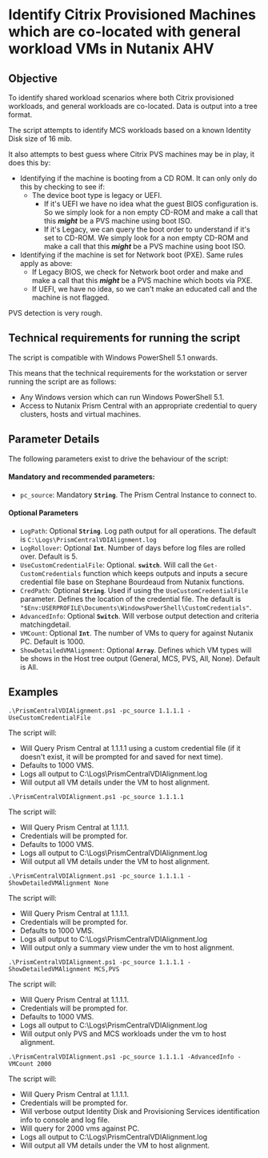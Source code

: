# Identify Citrix Provisioned Machines which are co-located with general workload VMs in Nutanix AHV

## Objective

To identify shared workload scenarios where both Citrix provisioned workloads, and general workloads are co-located. Data is output into a tree format.

The script attempts to identify MCS workloads based on a known Identity Disk size of 16 mib.

It also attempts to best guess where Citrix PVS machines may be in play, it does this by:

-  Identifying if the machine is booting from a CD ROM. It can only only do this by checking to see if:
   -  The device boot type is legacy or UEFI. 
      -  If it's UEFI we have no idea what the guest BIOS configuration is. So we simply look for a non empty CD-ROM and make a call that this ***might*** be a PVS machine using boot ISO.
      -  If it's Legacy, we can query the boot order to understand if it's set to CD-ROM. We simply look for a non empty CD-ROM and make a call that this ***might*** be a PVS machine using boot ISO.
- Identifying if the machine is set for Network boot (PXE). Same rules apply as above:
  - If Legacy BIOS, we check for Network boot order and make and make a call that this ***might*** be a PVS machine which boots via PXE.
  - If UEFI, we have no idea, so we can't make an educated call and the machine is not flagged.

PVS detection is very rough.

## Technical requirements for running the script

The script is compatible with Windows PowerShell 5.1 onwards.

This means that the technical requirements for the workstation or server running the script are as follows:

- Any Windows version which can run Windows PowerShell 5.1.
- Access to Nutanix Prism Central with an appropriate credential to query clusters, hosts and virtual machines.

## Parameter Details

The following parameters exist to drive the behaviour of the script:

#### Mandatory and recommended parameters:

- `pc_source`: Mandatory **`String`**. The Prism Central Instance to connect to.

#### Optional Parameters

- `LogPath`: Optional **`String`**. Log path output for all operations. The default is `C:\Logs\PrismCentralVDIAlignment.log`
- `LogRollover`: Optional **`Int`**. Number of days before log files are rolled over. Default is 5.
- `UseCustomCredentialFile`: Optional. **`switch`**. Will call the `Get-CustomCredentials` function which keeps outputs and inputs a secure credential file base on Stephane Bourdeaud from Nutanix functions.
- `CredPath`: Optional **`String`**. Used if using the `UseCustomCredentialFile` parameter. Defines the location of the credential file. The default is `"$Env:USERPROFILE\Documents\WindowsPowerShell\CustomCredentials"`.
- `AdvancedInfo`:  Optional **`Switch`**. Will verbose output detection and criteria matchingdetail.
- `VMCount`: Optional **`Int`**. The number of VMs to query for against Nutanix PC. Default is 1000.
- `ShowDetailedVMAlignment`: Optional **`Array`**. Defines which VM types will be shows in the Host tree output (General, MCS, PVS, All, None). Default is All.

## Examples

```
.\PrismCentralVDIAlignment.ps1 -pc_source 1.1.1.1 -UseCustomCredentialFile
```

The script will:

-  Will Query Prism Central at 1.1.1.1 using a custom credential file (if it doesn't exist, it will be prompted for and saved for next time). 
-  Defaults to 1000 VMS. 
-  Logs all output to C:\Logs\PrismCentralVDIAlignment.log
-  Will output all VM details under the VM to host alignment.

```
.\PrismCentralVDIAlignment.ps1 -pc_source 1.1.1.1
```

The script will:

-  Will Query Prism Central at 1.1.1.1. 
-  Credentials will be prompted for. 
-  Defaults to 1000 VMS. 
-  Logs all output to C:\Logs\PrismCentralVDIAlignment.log
-  Will output all VM details under the VM to host alignment.

```
.\PrismCentralVDIAlignment.ps1 -pc_source 1.1.1.1 -ShowDetailedVMAlignment None
```

The script will:

-  Will Query Prism Central at 1.1.1.1. 
-  Credentials will be prompted for. 
-  Defaults to 1000 VMS. 
-  Logs all output to C:\Logs\PrismCentralVDIAlignment.log
-  Will output only a summary view under the vm to host alignment.

```
.\PrismCentralVDIAlignment.ps1 -pc_source 1.1.1.1 -ShowDetailedVMAlignment MCS,PVS
```

The script will:

-  Will Query Prism Central at 1.1.1.1. 
-  Credentials will be prompted for. 
-  Defaults to 1000 VMS. 
-  Logs all output to C:\Logs\PrismCentralVDIAlignment.log
-  Will output only PVS and MCS workloads under the vm to host alignment.

```
.\PrismCentralVDIAlignment.ps1 -pc_source 1.1.1.1 -AdvancedInfo -VMCount 2000
```

The script will:

-  Will Query Prism Central at 1.1.1.1. 
-  Credentials will be prompted for. 
-  Will verbose output Identity Disk and Provisioning Services identification info to console and log file. 
-  Will query for 2000 vms against PC. 
-  Logs all output to C:\Logs\PrismCentralVDIAlignment.log
-  Will output all VM details under the VM to host alignment.